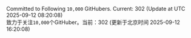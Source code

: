 Committed to Following `10,000` GitHubers. Current: <!-- FOLLOWING_COUNT -->302<!-- FOLLOWING_COUNT --> (Update at UTC <!-- LAST_UPDATED -->2025-09-12 08:20:08<!-- LAST_UPDATED -->)<br>
致力于关注`10,000`个GitHuber。当前：<!-- FOLLOWING_COUNT -->302<!-- FOLLOWING_COUNT --> (更新于北京时间 <!-- LAST_UPDATED_CST -->2025-09-12 16:20:08<!-- LAST_UPDATED_CST -->)
